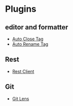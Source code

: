 # Plugins

## editor and formatter

- [Auto Close Tag](https://marketplace.visualstudio.com/items?itemName=formulahendry.auto-close-tag)
- [Auto Rename Tag](https://marketplace.visualstudio.com/items?itemName=formulahendry.auto-rename-tag)

## Rest
- [Rest Client](https://marketplace.visualstudio.com/items?itemName=humao.rest-client)

## Git
- [Git Lens](https://marketplace.visualstudio.com/items?itemName=eamodio.gitlens)
